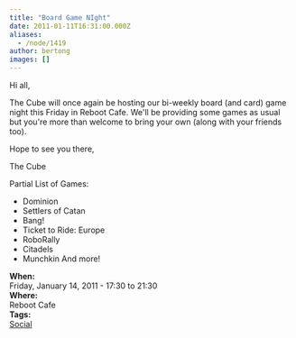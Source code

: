 ```yaml
---
title: "Board Game NIght"
date: 2011-01-11T16:31:00.000Z
aliases:
  - /node/1419
author: bertong
images: []
---
```


Hi all,

The Cube will once again be hosting our bi-weekly board (and card) game night this Friday in Reboot Cafe. We'll be providing some games as usual but you're more than welcome to bring your own (along with your friends too).

Hope to see you there,

The Cube

Partial List of Games:
- Dominion
- Settlers of Catan
- Bang!
- Ticket to Ride: Europe
- RoboRally
- Citadels
- Munchkin
And more!

**When:** \
Friday, January 14, 2011 - 17:30 to 21:30 \
**Where:** \
Reboot Cafe \
**Tags:** \
[Social](/social)
